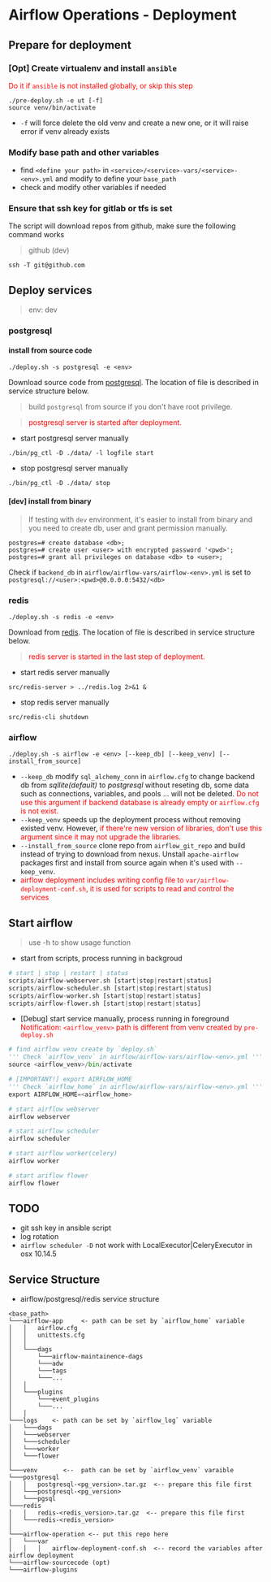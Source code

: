 # Airflow Operations - Deployment

## Prepare for deployment
### [Opt] Create virtualenv and install `ansible`
<span style="color:red">Do it if `ansible` is not installed globally, or skip this step</span>
```
./pre-deploy.sh -e ut [-f]
source venv/bin/activate
```
* `-f` will force delete the old venv and create a new one, or it will raise error if venv already exists

### Modify base path and other variables
* find `<define your path>` in `<service>/<service>-vars/<service>-<env>.yml` and modify to define your `base_path`
* check and modify other variables if needed

### Ensure that ssh key for gitlab or tfs is set
The script will download repos from github, make sure the following command works
> github (dev)
```
ssh -T git@github.com
```

## Deploy services
> env: dev
### postgresql
#### install from source code
```
./deploy.sh -s postgresql -e <env>
```
Download source code from [postgresql](https://www.postgresql.org/ftp/source/). The location of file is described in service structure below.
> build `postgresql` from source if you don't have root privilege.

> <span style="color:red">postgresql server is started after deployment.</span>
* start postgresql server manually
```
./bin/pg_ctl -D ./data/ -l logfile start
```
* stop postgresql server manually
```
./bin/pg_ctl -D ./data/ stop
```

#### [dev] install from binary
> If testing with `dev` environment, it's easier to install from binary and you need to create db, user and grant permission manually.
```postgresql
postgres=# create database <db>;
postgres=# create user <user> with encrypted password '<pwd>';
postgres=# grant all privileges on database <db> to <user>;
```
Check if `backend_db` in `airflow/airflow-vars/airflow-<env>.yml` is set to `postgresql://<user>:<pwd>@0.0.0.0:5432/<db>`

### redis
```
./deploy.sh -s redis -e <env>
```
Download from [redis](https://redis.io/download). The location of file is described in service structure below.
> <span style="color:red">redis server is started in the last step of deployment.</span>
* start redis server manually
```
src/redis-server > ../redis.log 2>&1 &
```
* stop redis server manually
```
src/redis-cli shutdown
```

### airflow
```
./deploy.sh -s airflow -e <env> [--keep_db] [--keep_venv] [--install_from_source]
```
* `--keep_db` modify `sql_alchemy_conn` in `airflow.cfg` to change backend db from *sqllite(default)* to *postgresql* without reseting db, some data such as connections, variables, and pools ... will not be deleted. <span style="color:red">Do not use this argument if backend database is already empty or `airflow.cfg` is not exist.</span>
* `--keep_venv` speeds up the deployment process without removing existed venv. However, <span style="color:red">if there're new version of libraries, don't use this argument since it may not upgrade the libraries.</span>
* `--install_from_source` clone repo from `airflow_git_repo` and build instead of trying to download from nexus. Unstall `apache-airflow` packages first and install from source again when it's used with `--keep_venv`.
* <span style="color:red">airflow deployment includes writing config file to `var/airflow-deployment-conf.sh`, it is used for scripts to read and control the services</span>

## Start airflow
> use -h to show usage function
* start from scripts, process running in backgroud
```python
# start | stop | restart | status
scripts/airflow-webserver.sh [start|stop|restart|status]
scripts/airflow-scheduler.sh [start|stop|restart|status]
scripts/airflow-worker.sh [start|stop|restart|status]
scripts/airflow-flower.sh [start|stop|restart|status]
```
* [Debug] start service manually, process running in foreground<br/>
<span style="color:red">Notification: `<airflow_venv>` path is different from venv created by `pre-deploy.sh`</span>
```python
# find airflow venv create by `deploy.sh`
''' Check `airflow_venv` in airflow/airflow-vars/airflow-<env>.yml '''
source <airflow_venv>/bin/activate

# [IMPORTANT!] export AIRFLOW_HOME
''' Check `airflow_home` in airflow/airflow-vars/airflow-<env>.yml '''
export AIRFLOW_HOME=<airflow_home>

# start airflow webserver
airflow webserver

# start airflow scheduler
airflow scheduler

# start airflow worker(celery)
airflow worker

# start ariflow flower
airflow flower
```

## TODO
* git ssh key in ansible script
* log rotation
* `airflow scheduler -D` not work with LocalExecutor|CeleryExecutor in osx 10.14.5

## Service Structure
* airflow/postgresql/redis service structure
```
<base_path>
└───airflow-app     <- path can be set by `airflow_home` variable
│   │   airflow.cfg
│   │   unittests.cfg
│   │
│   └───dags
│       └───airflow-maintainence-dags
│       └───adw
│       └───tags
│       └───...
│   │
│   └───plugins
│       └───event_plugins
│       └───...
│   │
└───logs    <- path can be set by `airflow_log` variable
│   └───dags
│   └───webserver
│   └───scheduler
│   └───worker
│   └───flower
│
└───venv       <--  path can be set by `airflow_venv` varaible
└───postgresql
│   │   postgresql-<pg_version>.tar.gz  <-- prepare this file first
│   └───postgresql-<pg_version>
│   └───pgsql
└───redis
│   │   redis-<redis_version>.tar.gz  <-- prepare this file first
│   └───redis-<redis_version>
│
└───airflow-operation <-- put this repo here
│   └───var
│   │   │   airflow-deployment-conf.sh  <-- record the variables after airflow deployment
└───airflow-sourcecode (opt)
└───airflow-plugins
```
